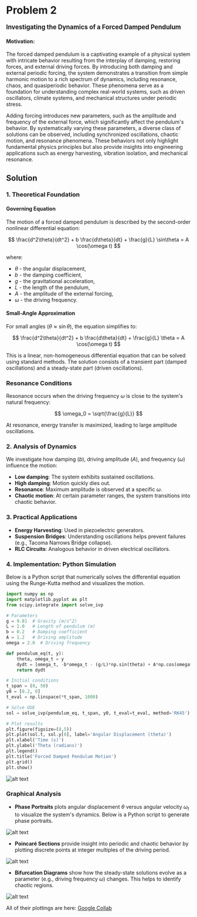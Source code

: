 # Problem 2

<span style="font-size: 1.2em; font-weight: bold;">Investigating the Dynamics of a Forced Damped Pendulum
</span>

#### Motivation:

The forced damped pendulum is a captivating example of a physical system with intricate behavior resulting from the interplay of damping, restoring forces, and external driving forces. By introducing both damping and external periodic forcing, the system demonstrates a transition from simple harmonic motion to a rich spectrum of dynamics, including resonance, chaos, and quasiperiodic behavior. These phenomena serve as a foundation for understanding complex real-world systems, such as driven oscillators, climate systems, and mechanical structures under periodic stress.

Adding forcing introduces new parameters, such as the amplitude and frequency of the external force, which significantly affect the pendulum's behavior. By systematically varying these parameters, a diverse class of solutions can be observed, including synchronized oscillations, chaotic motion, and resonance phenomena. These behaviors not only highlight fundamental physics principles but also provide insights into engineering applications such as energy harvesting, vibration isolation, and mechanical resonance.

## Solution

### 1. Theoretical Foundation

#### Governing Equation
The motion of a forced damped pendulum is described by the second-order nonlinear differential equation:

$$
\frac{d^2\theta}{dt^2} + b \frac{d\theta}{dt} + \frac{g}{L} \sin\theta = A \cos(\omega t)
$$

where:
- $\theta$ - the angular displacement,
- $b$ - the damping coefficient,
- $g$ - the gravitational acceleration,
- $L$ - the length of the pendulum,
- $A$ - the amplitude of the external forcing,
- $\omega$ - the driving frequency.

#### Small-Angle Approximation
For small angles ($\theta \approx \sin\theta$), the equation simplifies to:

$$
\frac{d^2\theta}{dt^2} + b \frac{d\theta}{dt} + \frac{g}{L} \theta = A \cos(\omega t)
$$

This is a linear, non-homogeneous differential equation that can be solved using standard methods. The solution consists of a transient part (damped oscillations) and a steady-state part (driven oscillations).

### Resonance Conditions
Resonance occurs when the driving frequency $\omega$ is close to the system's natural frequency:

$$
\omega_0 = \sqrt{\frac{g}{L}}
$$

At resonance, energy transfer is maximized, leading to large amplitude oscillations.

### 2. Analysis of Dynamics
We investigate how damping ($b$), driving amplitude ($A$), and frequency ($\omega$) influence the motion:
- **Low damping**: The system exhibits sustained oscillations.
- **High damping**: Motion quickly dies out.
- **Resonance**: Maximum amplitude is observed at a specific $\omega$.
- **Chaotic motion**: At certain parameter ranges, the system transitions into chaotic behavior.


### 3. Practical Applications
- **Energy Harvesting**: Used in piezoelectric generators.
- **Suspension Bridges**: Understanding oscillations helps prevent failures (e.g., Tacoma Narrows Bridge collapse).
- **RLC Circuits**: Analogous behavior in driven electrical oscillators.

### 4. Implementation: Python Simulation

Below is a Python script that numerically solves the differential equation using the Runge-Kutta method and visualizes the motion.

```python
import numpy as np
import matplotlib.pyplot as plt
from scipy.integrate import solve_ivp

# Parameters
g = 9.81  # Gravity (m/s^2)
L = 1.0   # Length of pendulum (m)
b = 0.2   # Damping coefficient
A = 1.2   # Driving amplitude
omega = 2.0  # Driving frequency

def pendulum_eq(t, y):
    theta, omega_t = y
    dydt = [omega_t, -b*omega_t - (g/L)*np.sin(theta) + A*np.cos(omega*t)]
    return dydt

# Initial conditions
t_span = (0, 50)
y0 = [0.2, 0]
t_eval = np.linspace(*t_span, 1000)

# Solve ODE
sol = solve_ivp(pendulum_eq, t_span, y0, t_eval=t_eval, method='RK45')

# Plot results
plt.figure(figsize=(8,5))
plt.plot(sol.t, sol.y[0], label='Angular Displacement (theta)')
plt.xlabel('Time (s)')
plt.ylabel('Theta (radians)')
plt.legend()
plt.title('Forced Damped Pendulum Motion')
plt.grid()
plt.show()
```
![alt text](image-3.png)

### Graphical Analysis

- **Phase Portraits** plots angular displacement $\theta$ versus angular velocity $\omega_t$ to visualize the system's dynamics. Below is a Python script to generate phase portraits.

![alt text](image-4.png)

- **Poincaré Sections** provide insight into periodic and chaotic behavior by plotting discrete points at integer multiples of the driving period.

![alt text](image-5.png)

- **Bifurcation Diagrams** show how the steady-state solutions evolve as a parameter (e.g., driving frequency $\omega$) changes. This helps to identify chaotic regions.

![alt text](image-6.png)

All of their plottings are here: [Google Collab](https://colab.research.google.com/drive/1RJHc0x07ReYBuif-gWHUnkqEzAkFgfy2?usp=sharing)
